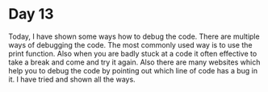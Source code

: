 # Day 13

Today, I have shown some ways how to debug the code. There are multiple ways of debugging the code. The most commonly used way is to use the print function. Also when you are badly stuck at a code it often effective to take a break and come and try it again. Also there are many websites which help you to debug the code by pointing out which line of code has a bug in it. I have tried and shown all the ways. 
